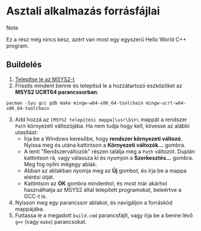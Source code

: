 # Asztali alkalmazás forrásfájlai

> [!NOTE]
> Ez a rész még nincs kész, azért van most egy egyszerű Hello World C++ program.

## Buildelés
1. [Telepítse le az MSYS2-t](https://www.msys2.org/)
2. Frissíts mindent benne és telepítsd le a hozzátartozó eszközöket az **MSYS2 UCRT64 parancssorban**:
```
pacman -Syu gcc gdb make mingw-w64-x86_64-toolchain mingw-ucrt-w64-x86_64-toolchain
```
3. Add hozzá az `[MSYS2 telepítési mappa]\usr\bin\` mappát a rendszer `Path` környezeti változójába. Ha nem tudja hogy kell, kövesse az alábbi utasítást:
	- Írja be a Windows keresőbe, hogy **rendszer környezeti változó**. Nyissa meg és utána kattintson a **Környezeti változók...** gombra.
	- A lenti "Rendszerváltozók" részen találja meg a `Path` változót. Duplán kattintson rá, vagy válassza ki és nyomjon a **Szerkesztés...** gombra. Meg fog nyílni mégegy ablak.
	- Abban az ablakban nyomja meg az **Új** gombot, és írja be a mappa elérési útját.
	- Kattintson az **OK** gombra mindenhol, és most már akárhol használhatja az MSYS2 által telepített programokat, beleértve a GCC-t is.
4. Nyisson meg egy parancssor ablakot, és navigáljon a forráskód mappájába.
5. Futtassa le a megadott `build.cmd` parancsfájlt, vagy írja be a benne lévő `g++` (vagy `make`) parancsokat.

